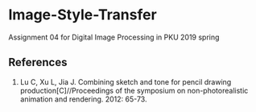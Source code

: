# Image-Style-Transfer
Assignment 04 for Digital Image Processing in PKU 2019 spring</br>

## References
1. Lu C, Xu L, Jia J. Combining sketch and tone for pencil drawing production[C]//Proceedings of the symposium on non-photorealistic animation and rendering. 2012: 65-73.</br>
